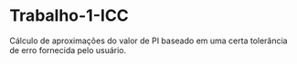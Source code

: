 # Trabalho-1-ICC

Cálculo de aproximações do valor de PI baseado em uma certa tolerância de erro fornecida pelo usuário.
